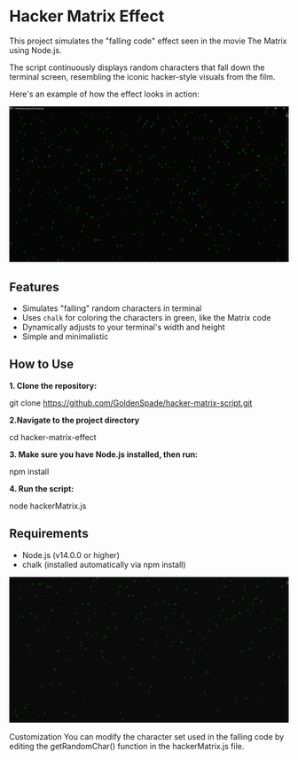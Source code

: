 # Hacker Matrix Effect

This project simulates the "falling code" effect seen in the movie The Matrix using Node.js. 

The script continuously displays random characters that fall down the terminal screen, resembling the iconic hacker-style visuals from the film.

Here's an example of how the effect looks in action:

![Matrix Effect Screenshot](https://github.com/GoldenSpade/hacker-matrix-effect/raw/master/img/img.jpg)

## Features ##

- Simulates "falling" random characters in terminal
- Uses `chalk` for coloring the characters in green, like the Matrix code
- Dynamically adjusts to your terminal's width and height
- Simple and minimalistic

## How to Use

**1. Clone the repository:**

git clone https://github.com/GoldenSpade/hacker-matrix-script.git
   
**2.Navigate to the project directory**

cd hacker-matrix-effect

**3. Make sure you have Node.js installed, then run:**
   
npm install

**4. Run the script:**

node hackerMatrix.js

## Requirements ##

* Node.js (v14.0.0 or higher)
*  chalk (installed automatically via npm install)

![Matrix Effect Screenshot](https://github.com/GoldenSpade/hacker-matrix-effect/raw/master/img/img.gif)

Customization
You can modify the character set used in the falling code by editing the getRandomChar() function in the hackerMatrix.js file.
